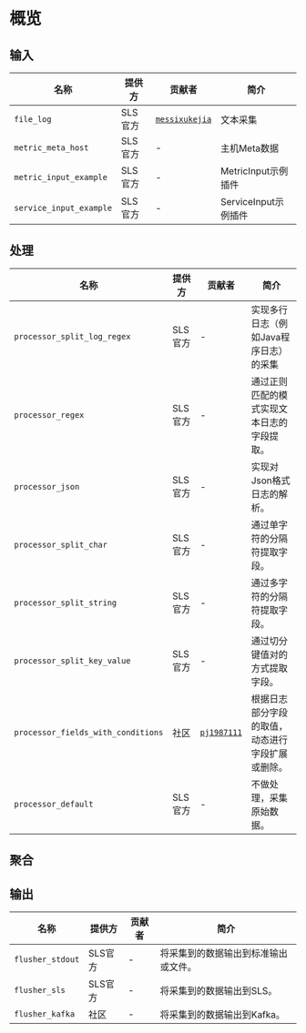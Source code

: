 # 概览

## 输入

| 名称                    | 提供方  | 贡献者                                            | 简介                 |
| ----------------------- | ------- | ------------------------------------------------- | -------------------- |
| `file_log`              | SLS官方 | [`messixukejia`](https://github.com/messixukejia) | 文本采集             |
| `metric_meta_host`      | SLS官方 | -                                                 | 主机Meta数据         |
| `metric_input_example`  | SLS官方 | -                                                 | MetricInput示例插件  |
| `service_input_example` | SLS官方 | -                                                 | ServiceInput示例插件 |


## 处理

| 名称                               | 提供方  | 贡献者                                      | 简介                                             |
| ---------------------------------- | ------- | ------------------------------------------- | ------------------------------------------------ |
| `processor_split_log_regex`        | SLS官方 | -                                           | 实现多行日志（例如Java程序日志）的采集           |
| `processor_regex`                  | SLS官方 | -                                           | 通过正则匹配的模式实现文本日志的字段提取。       |
| `processor_json`                   | SLS官方 | -                                           | 实现对Json格式日志的解析。                       |
| `processor_split_char`             | SLS官方 | -                                           | 通过单字符的分隔符提取字段。                     |
| `processor_split_string`           | SLS官方 | -                                           | 通过多字符的分隔符提取字段。                     |
| `processor_split_key_value`        | SLS官方 | -                                           | 通过切分键值对的方式提取字段。                   |
| `processor_fields_with_conditions` | 社区    | [`pj1987111`](https://github.com/pj1987111) | 根据日志部分字段的取值，动态进行字段扩展或删除。 |
| `processor_default`                | SLS官方 | -                                           | 不做处理，采集原始数据。                         |


## 聚合

## 输出

| 名称             | 提供方  | 贡献者 | 简介                                 |
| ---------------- | ------- | ------ | ------------------------------------ |
| `flusher_stdout` | SLS官方 | -      | 将采集到的数据输出到标准输出或文件。 |
| `flusher_sls`    | SLS官方 | -      | 将采集到的数据输出到SLS。            |
| `flusher_kafka`  | 社区    | -      | 将采集到的数据输出到Kafka。          |
